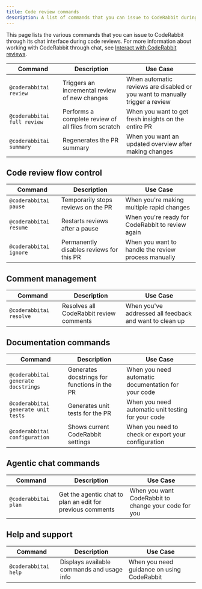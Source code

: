 ```yaml
---
title: Code review commands
description: A list of commands that you can issue to CodeRabbit during code reviews.
---
```


This page lists the various commands that you can issue to CodeRabbit through
its chat interface during code reviews. For more information about working with
CodeRabbit through chat, see [Interact with CodeRabbit reviews](/guides/code-review-overview#interact).

| Command                     | Description                                          | Use Case                                                                     |
| --------------------------- | ---------------------------------------------------- | ---------------------------------------------------------------------------- |
| `@coderabbitai review`      | Triggers an incremental review of new changes        | When automatic reviews are disabled or you want to manually trigger a review |
| `@coderabbitai full review` | Performs a complete review of all files from scratch | When you want to get fresh insights on the entire PR                         |
| `@coderabbitai summary`     | Regenerates the PR summary                           | When you want an updated overview after making changes                       |

## Code review flow control

| Command                | Description                              | Use Case                                            |
| ---------------------- | ---------------------------------------- | --------------------------------------------------- |
| `@coderabbitai pause`  | Temporarily stops reviews on the PR      | When you're making multiple rapid changes           |
| `@coderabbitai resume` | Restarts reviews after a pause           | When you're ready for CodeRabbit to review again    |
| `@coderabbitai ignore` | Permanently disables reviews for this PR | When you want to handle the review process manually |

## Comment management

| Command                 | Description                             | Use Case                                                |
| ----------------------- | --------------------------------------- | ------------------------------------------------------- |
| `@coderabbitai resolve` | Resolves all CodeRabbit review comments | When you've addressed all feedback and want to clean up |

## Documentation commands

| Command                                  | Description                                  | Use Case                                            |
| ---------------------------------------- | -------------------------------------------- | --------------------------------------------------- |
| `@coderabbitai generate docstrings`      | Generates docstrings for functions in the PR | When you need automatic documentation for your code |
| `@coderabbitai generate unit tests` | Generates unit tests for the PR              | When you need automatic unit testing for your code  |
| `@coderabbitai configuration`            | Shows current CodeRabbit settings            | When you need to check or export your configuration |

## Agentic chat commands

| Command              | Description                                                | Use Case                                             |
| -------------------- | ---------------------------------------------------------- | ---------------------------------------------------- |
| `@coderabbitai plan` | Get the agentic chat to plan an edit for previous comments | When you want CodeRabbit to change your code for you |

## Help and support

| Command              | Description                                | Use Case                                   |
| -------------------- | ------------------------------------------ | ------------------------------------------ |
| `@coderabbitai help` | Displays available commands and usage info | When you need guidance on using CodeRabbit |
